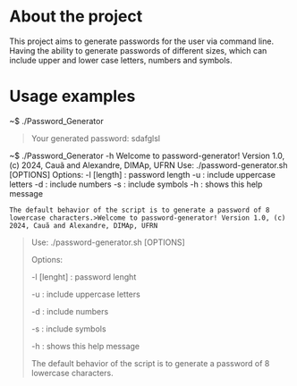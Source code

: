 # About the project
This project aims to generate passwords for the user via command line.
Having the ability to generate passwords of different sizes, which can include upper and lower case letters, numbers and symbols.
 
# Usage examples
~$ ./Password_Generator
>Your generated password: sdafglsl

~$ ./Password_Generator -h
    Welcome to password-generator! Version 1.0, (c) 2024, Cauã and Alexandre, DIMAp, UFRN
    Use: ./password-generator.sh [OPTIONS]
    Options:
    -l [length] : password length
    -u : include uppercase letters
    -d : include numbers
    -s : include symbols
    -h : shows this help message

    The default behavior of the script is to generate a password of 8 lowercase characters.>Welcome to password-generator! Version 1.0, (c) 2024, Cauã and Alexandre, DIMAp, UFRN
>
>Use: ./password-generator.sh [OPTIONS]
>
>Options:
>
> -l [lenght] : password lenght
>
> -u          : include uppercase letters
>
> -d          : include numbers
>
> -s          : include symbols
>
> -h          : shows this help message
>
>The default behavior of the script is to generate a password of 8 lowercase characters.
